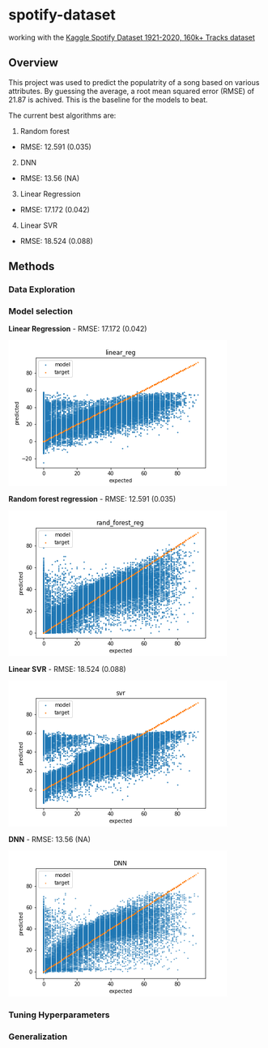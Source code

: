 # spotify-dataset
working with the [Kaggle Spotify Dataset 1921-2020, 160k+ Tracks dataset](https://www.kaggle.com/yamaerenay/spotify-dataset-19212020-160k-tracks)

## Overview
This project was used to predict the populatrity of a song based on various attributes. By guessing the average, a root mean squared error (RMSE) of 21.87 is achived. This is the baseline for the models to beat.

The current best algorithms are:
1. Random forest
  - RMSE: 12.591 (0.035)
2. DNN
  - RMSE: 13.56 (NA)
3. Linear Regression
  - RMSE: 17.172 (0.042)
4. Linear SVR
  - RMSE: 18.524 (0.088)

## Methods

### Data Exploration

### Model selection 

**Linear Regression** - RMSE: 17.172 (0.042)

![alt text](linear_reg.png)

**Random forest regression** - RMSE: 12.591 (0.035)

![alt text](rand_forest_reg.png)

**Linear SVR** - RMSE: 18.524 (0.088)

![alt text](svr.png)

**DNN** - RMSE: 13.56 (NA)

![alt text](DNN.png)

### Tuning Hyperparameters

### Generalization 
